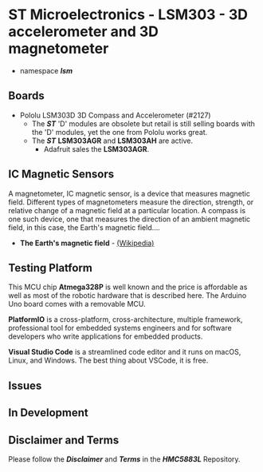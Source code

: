 # ST Microelectronics - LSM303 - 3D accelerometer and 3D magnetometer

- namespace ***lsm***

## Boards

- Pololu LSM303D 3D Compass and Accelerometer (#2127)
    - The ***ST*** 'D' modules are obsolete but retail is still selling boards with the 'D' modules, yet the one from Pololu works great.
    - The ***ST*** **LSM303AGR** and **LSM303AH** are active.
        - Adafruit sales the **LSM303AGR**.

## IC Magnetic Sensors

A magnetometer, IC magnetic sensor, is a device that measures magnetic field. Different types of magnetometers measure the direction, strength, or relative change of a magnetic field at a particular location. A compass is one such device, one that measures the direction of an ambient magnetic field, in this case, the Earth's magnetic field....

- **The Earth's magnetic field** - [(Wikipedia)](https://en.wikipedia.org/wiki/Earth%27s_magnetic_field)

## Testing Platform

This MCU chip **Atmega328P** is well known and the price is affordable as well as most of the robotic hardware that is described here. The Arduino Uno board comes with a removable MCU.

**PlatformIO** is a cross-platform, cross-architecture, multiple framework, professional tool for embedded systems engineers and for software developers who write applications for embedded products. 

**Visual Studio Code** is a streamlined code editor and it runs on macOS, Linux, and Windows. The best thing about VSCode, it is free.

## Issues
  
## In Development

## Disclaimer and Terms

Please follow the ***Disclaimer*** and ***Terms*** in the ***HMC5883L*** Repository.
